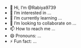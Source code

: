 - 👋 Hi, I’m @Rabiya9739
- 👀 I’m interested in ...
- 🌱 I’m currently learning ...
- 💞️ I’m looking to collaborate on ...
- 📫 How to reach me ...
- 😄 Pronouns: ...
- ⚡ Fun fact: ...

<!---
Rabiya9739/Rabiya9739 is a ✨ special ✨ repository because its `README.md` (this file) appears on your GitHub profile.
You can click the Preview link to take a look at your changes.
--->
